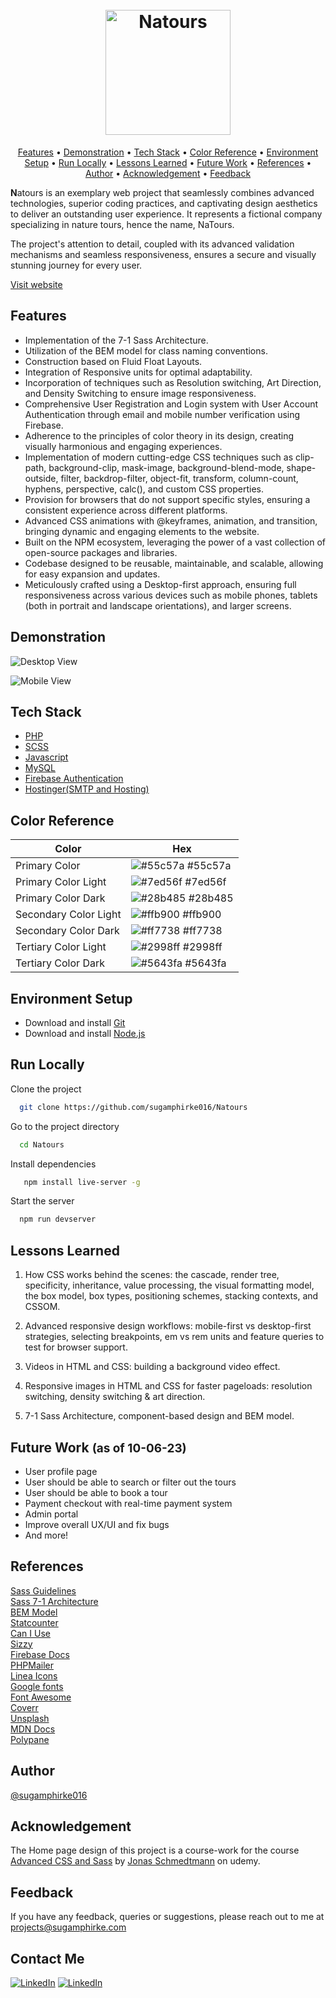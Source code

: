 <h1 align="center">
  <br>
  <a href="https://sugamphirke.com/Projects/natours/"><img src="https://sugamphirke.com/Projects/natours/img/logo-green-1x.png" alt="Natours" width="200"></a>
  <br>
</h1>

<p align="center">
  <a href="#features">Features</a> •
  <a href="#demonstration">Demonstration</a> •
  <a href="#tech-stack">Tech Stack</a> •
  <a href="#color-reference">Color Reference</a> •
  <a href="#environment-setup">Environment Setup</a> •
  <a href="#run-locally">Run Locally</a> •
  <a href="#lessons-learned">Lessons Learned</a> •
  <a href="#future-work">Future Work</a> •
  <a href="#references">References</a> •
  <a href="#author">Author</a> •
  <a href="#acknowledgement">Acknowledgement</a> •
  <a href="#feedback">Feedback</a>
</p>

**N**atours is an exemplary web project that seamlessly combines advanced technologies, superior coding practices, and captivating design aesthetics to deliver an outstanding user experience. It represents a fictional company specializing in nature tours, hence the name, NaTours.

The project's attention to detail, coupled with its advanced validation mechanisms and seamless responsiveness, ensures a secure and visually stunning journey for every user.

[Visit website](https://sugamphirke.com/Projects/natours/  "Checkout the hosted website")

## Features

- Implementation of the 7-1 Sass Architecture.
- Utilization of the BEM model for class naming conventions.
- Construction based on Fluid Float Layouts.
- Integration of Responsive units for optimal adaptability.
- Incorporation of techniques such as Resolution switching, Art Direction, and Density Switching to ensure image responsiveness.
- Comprehensive User Registration and Login system with User Account Authentication through email and mobile number verification using Firebase.
- Adherence to the principles of color theory in its design, creating visually harmonious and engaging experiences.
- Implementation of modern cutting-edge CSS techniques such as clip-path, background-clip, mask-image, background-blend-mode, shape-outside, filter, backdrop-filter, object-fit, transform, column-count, hyphens, perspective, calc(), and custom CSS properties.
- Provision for browsers that do not support specific styles, ensuring a consistent experience across different platforms.
- Advanced CSS animations with @keyframes, animation, and transition, bringing dynamic and engaging elements to the website.
- Built on the NPM ecosystem, leveraging the power of a vast collection of open-source packages and libraries.
- Codebase designed to be reusable, maintainable, and scalable, allowing for easy expansion and updates.
- Meticulously crafted using a Desktop-first approach, ensuring full responsiveness across various devices such as mobile phones, tablets (both in portrait and landscape orientations), and larger screens.

## Demonstration

![Desktop View](https://sugamphirke.com/Projects/natours/desktopView.gif)

![Mobile View](./mobileView.gif)  

## Tech Stack

- [PHP](http://www.php.net/)
- [SCSS](http://sass-lang.com/)
- [Javascript](https://developer.mozilla.org/en-US/docs/Web/JavaScript)
- [MySQL](https://www.mysql.com/)
- [Firebase Authentication](https://firebase.google.com/products/auth/)
- [Hostinger(SMTP and Hosting)](https://www.hostinger.in/)

## Color Reference

| Color             | Hex                                                                |
| ----------------- | ------------------------------------------------------------------ |
| Primary Color | ![#55c57a](https://via.placeholder.com/10/55c57a?text=+) #55c57a |
| Primary Color Light | ![#7ed56f](https://via.placeholder.com/10/7ed56f?text=+) #7ed56f |
| Primary Color Dark | ![#28b485](https://via.placeholder.com/10/28b485?text=+) #28b485 |
| Secondary Color Light | ![#ffb900](https://via.placeholder.com/10/ffb900?text=+) #ffb900 |
| Secondary Color Dark | ![#ff7738](https://via.placeholder.com/10/ff7738?text=+) #ff7738 |
| Tertiary Color Light | ![#2998ff](https://via.placeholder.com/10/2998ff?text=+) #2998ff |
| Tertiary Color Dark | ![#5643fa](https://via.placeholder.com/10/5643fa?text=+) #5643fa |

## Environment Setup

- Download and install [Git](https://git-scm.com/downloads)
- Download and install [Node.js](https://nodejs.org/en/download)

## Run Locally

Clone the project

```bash
  git clone https://github.com/sugamphirke016/Natours
```

Go to the project directory

```bash
  cd Natours
```

Install dependencies

```bash
   npm install live-server -g
```

Start the server

```bash
  npm run devserver
```

## Lessons Learned

1. How CSS works behind the scenes: the cascade, render tree, specificity, inheritance, value processing, the visual formatting model, the box model, box types, positioning schemes, stacking contexts, and CSSOM.

2. Advanced responsive design workflows: mobile-first vs desktop-first strategies, selecting breakpoints, em vs rem units and feature queries to test for browser support.

3. Videos in HTML and CSS: building a background video effect.

4. Responsive images in HTML and CSS for faster pageloads: resolution switching, density switching & art direction.

5. 7-1 Sass Architecture, component-based design and BEM model.

## Future Work <span style="font-size: .9em;"> (as of 10-06-23)</span>

- User profile page
- User should be able to search or filter out the tours
- User should be able to book a tour  
- Payment checkout with real-time payment system
- Admin portal
- Improve overall UX/UI and fix bugs
- And more!

## References

[Sass Guidelines](https://sass-guidelin.es/)  
[Sass 7-1 Architecture](https://kiranworkspace.com/sass-architecture/)  
[BEM Model](https://getbem.com/introduction/)  
[Statcounter](https://gs.statcounter.com/screen-resolution-stats)  
[Can I Use](https://caniuse.com/)  
[Sizzy](https://sizzy.co/)  
[Firebase Docs](https://firebase.google.com/docs)    
[PHPMailer](https://github.com/PHPMailer/PHPMailer)  
[Linea Icons](https://linea.io/)  
[Google fonts](https://fonts.google.com/)  
[Font Awesome](https://fontawesome.com/)  
[Coverr](https://coverr.co/)  
[Unsplash](https://unsplash.com/)  
[MDN Docs](https://developer.mozilla.org/en-US/)  
[Polypane](https://polypane.app/)

## Author

[@sugamphirke016](https://www.github.com/sugamphirke016)

## Acknowledgement

The Home page design of this project is a course-work for the course [Advanced CSS and Sass](https://www.udemy.com/course/advanced-css-and-sass/) by [Jonas Schmedtmann](https://codingheroes.io/) on udemy.

## Feedback

If you have any feedback, queries or suggestions, please reach out to me at projects@sugamphirke.com

## Contact Me

[![LinkedIn](https://sugamphirke.com/Projects/natours/accounts/images/linkedin-small.png)](http://www.linkedin.com/in/sugam-phirke)
[![LinkedIn](https://sugamphirke.com/Projects/natours/accounts/images/gmail-small.png)](https://mail.google.com/mail/?view=cm&to=reachout%40sugamphirke.com)